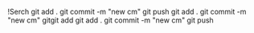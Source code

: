 !Serch git add . git commit -m "new cm" git push git add . git commit -m "new
cm" gitgit add git add . git commit -m "new cm" git push
